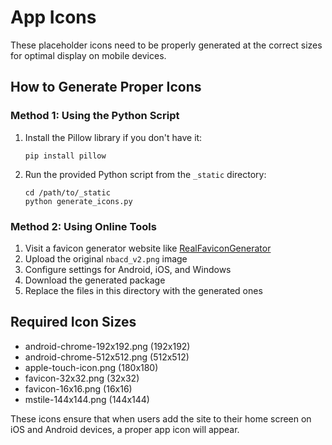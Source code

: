 # App Icons

These placeholder icons need to be properly generated at the correct sizes for optimal display on mobile devices.

## How to Generate Proper Icons

### Method 1: Using the Python Script

1. Install the Pillow library if you don't have it:
   ```
   pip install pillow
   ```

2. Run the provided Python script from the `_static` directory:
   ```
   cd /path/to/_static
   python generate_icons.py
   ```

### Method 2: Using Online Tools

1. Visit a favicon generator website like [RealFaviconGenerator](https://realfavicongenerator.net/)
2. Upload the original `nbacd_v2.png` image
3. Configure settings for Android, iOS, and Windows
4. Download the generated package
5. Replace the files in this directory with the generated ones

## Required Icon Sizes

- android-chrome-192x192.png (192x192)
- android-chrome-512x512.png (512x512)
- apple-touch-icon.png (180x180)
- favicon-32x32.png (32x32)
- favicon-16x16.png (16x16)
- mstile-144x144.png (144x144)

These icons ensure that when users add the site to their home screen on iOS and Android devices, a proper app icon will appear.